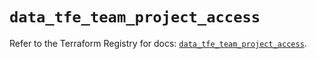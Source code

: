 # `data_tfe_team_project_access`

Refer to the Terraform Registry for docs: [`data_tfe_team_project_access`](https://registry.terraform.io/providers/hashicorp/tfe/0.63.0/docs/data-sources/team_project_access).
